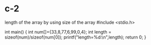 # c-2
length of the array by using size of the array
#include <stdio.h>

int main()
{
    int num[]={33,8,77,6,99,0,4};
    int length = sizeof(num)/sizeof(num[0]);
    printf("length=%d:\n",length);
    return 0;
}
